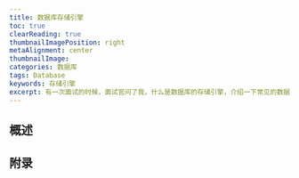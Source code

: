 ```yaml
---
title: 数据库存储引擎
toc: true
clearReading: true
thumbnailImagePosition: right
metaAlignment: center
thumbnailImage:
categories: 数据库
tags: Database
keywords: 存储引擎
excerpt: 有一次面试的时候，面试官问了我，什么是数据库的存储引擎，介绍一下常见的数据库存储引擎，在这里记录一下
---
```

## 概述

## 附录
